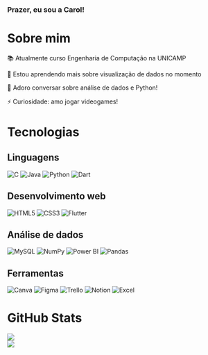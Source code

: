 ### Prazer, eu sou a Carol!

# Sobre mim

📚 Atualmente curso Engenharia de Computação na UNICAMP

🌱 Estou aprendendo mais sobre visualização de dados no momento

💬 Adoro conversar sobre análise de dados e Python!

⚡ Curiosidade: amo jogar videogames!

# Tecnologias 

## Linguagens

![C](https://img.shields.io/badge/c-%2300599C.svg?style=for-the-badge&logo=c&logoColor=white)
![Java](https://img.shields.io/badge/java-%23ED8B00.svg?style=for-the-badge&logo=openjdk&logoColor=white)
![Python](https://img.shields.io/badge/Python-FFD43B?style=for-the-badge&logo=python&logoColor=blue)
![Dart](https://img.shields.io/badge/Dart-0175C2?style=for-the-badge&logo=dart&logoColor=white)

## Desenvolvimento web
![HTML5](https://img.shields.io/badge/HTML5-E34F26?style=for-the-badge&logo=html5&logoColor=white)
![CSS3](https://img.shields.io/badge/CSS3-1572B6?style=for-the-badge&logo=css3&logoColor=white)
![Flutter](https://img.shields.io/badge/Flutter-02569B?style=for-the-badge&logo=flutter&logoColor=white)

## Análise de dados
![MySQL](https://img.shields.io/badge/mysql-4479A1.svg?style=for-the-badge&logo=mysql&logoColor=white)
![NumPy](https://img.shields.io/badge/Numpy-777BB4?style=for-the-badge&logo=numpy&logoColor=white)
![Power BI](https://img.shields.io/badge/PowerBI-F2C811?style=for-the-badge&logo=Power%20BI&logoColor=white)
![Pandas](https://img.shields.io/badge/Pandas-2C2D72?style=for-the-badge&logo=pandas&logoColor=white)

## Ferramentas

![Canva](https://img.shields.io/badge/Canva-%2300C4CC.svg?&style=for-the-badge&logo=Canva&logoColor=white)
![Figma](https://img.shields.io/badge/Figma-F24E1E?style=for-the-badge&logo=figma&logoColor=white)
![Trello](https://img.shields.io/badge/Trello-0052CC?style=for-the-badge&logo=trello&logoColor=white)
![Notion](https://img.shields.io/badge/Notion-000000?style=for-the-badge&logo=notion&logoColor=white)
![Excel](https://img.shields.io/badge/Microsoft_Excel-217346?style=for-the-badge&logo=microsoft-excel&logoColor=white)

# GitHub Stats

![](https://github-readme-stats.vercel.app/api?username=carolkekas28&theme=radical&hide_border=false&include_all_commits=true&count_private=true)<br/>
![](https://nirzak-streak-stats.vercel.app/?user=carolkekas28&theme=radical&hide_border=false)<br/>

